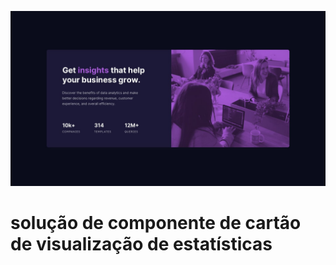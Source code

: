 ![alt text](src/design/desktop-design.jpg/)

# solução de componente de cartão de visualização de estatísticas


